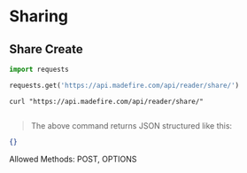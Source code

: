 # Sharing

## Share Create

```python
import requests

requests.get('https://api.madefire.com/api/reader/share/')
```

```shell
curl "https://api.madefire.com/api/reader/share/"
```

```javascript
```

> The above command returns JSON structured like this:

```json
{}
```

Allowed Methods: POST, OPTIONS


